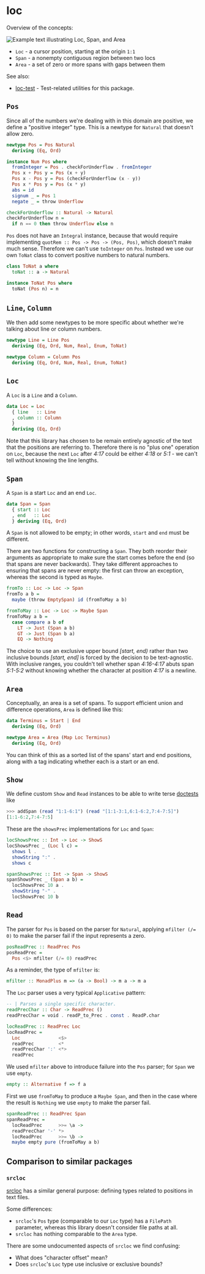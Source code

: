# loc

Overview of the concepts:

![Example text illustrating Loc, Span, and Area](https://raw.githubusercontent.com/chris-martin/haskell-libraries/4be81df645d4a2e5073f45563930e202e41209c7/loc/example.png)

* `Loc` - a cursor position, starting at the origin `1:1`
* `Span` - a nonempty contiguous region between two locs
* `Area` - a set of zero or more spans with gaps between them

See also:

* [loc-test](https://hackage.haskell.org/package/loc-test) -
  Test-related utilities for this package.

## `Pos`

Since all of the numbers we're dealing with in this domain are positive, we
define a "positive integer" type. This is a newtype for `Natural` that doesn't
allow zero.

```haskell
newtype Pos = Pos Natural
  deriving (Eq, Ord)

instance Num Pos where
  fromInteger = Pos . checkForUnderflow . fromInteger
  Pos x + Pos y = Pos (x + y)
  Pos x - Pos y = Pos (checkForUnderflow (x - y))
  Pos x * Pos y = Pos (x * y)
  abs = id
  signum _ = Pos 1
  negate _ = throw Underflow

checkForUnderflow :: Natural -> Natural
checkForUnderflow n =
  if n == 0 then throw Underflow else n
```

`Pos` does not have an `Integral` instance, because that would require
implementing `quotRem :: Pos -> Pos -> (Pos, Pos)`, which doesn't make much
sense. Therefore we can't use `toInteger` on `Pos`. Instead we use our own
`ToNat` class to convert positive numbers to natural numbers.

```haskell
class ToNat a where
  toNat :: a -> Natural

instance ToNat Pos where
  toNat (Pos n) = n
```

## `Line`, `Column`

We then add some newtypes to be more specific about whether we're talking about
line or column numbers.

```haskell
newtype Line = Line Pos
  deriving (Eq, Ord, Num, Real, Enum, ToNat)

newtype Column = Column Pos
  deriving (Eq, Ord, Num, Real, Enum, ToNat)
```

## `Loc`

A `Loc` is a `Line` and a `Column`.

```haskell
data Loc = Loc
  { line   :: Line
  , column :: Column
  }
  deriving (Eq, Ord)
```

Note that this library has chosen to be remain entirely agnostic of the text
that the positions are referring to. Therefore there is no "plus one" operation
on `Loc`, because the next `Loc` after *4:17* could be either *4:18* or *5:1* -
we can't tell without knowing the line lengths.

## `Span`

A `Span` is a start `Loc` and an end `Loc`.

```haskell
data Span = Span
  { start :: Loc
  , end   :: Loc
  } deriving (Eq, Ord)
```

A `Span` is not allowed to be empty; in other words, `start` and `end` must be
different.

There are two functions for constructing a `Span`. They both reorder their
arguments as appropriate to make sure the start comes before the end (so that
spans are never backwards). They take different approaches to ensuring that
spans are never empty: the first can throw an exception, whereas the second is
typed as `Maybe`.

```haskell
fromTo :: Loc -> Loc -> Span
fromTo a b =
  maybe (throw EmptySpan) id (fromToMay a b)

fromToMay :: Loc -> Loc -> Maybe Span
fromToMay a b =
  case compare a b of
    LT -> Just (Span a b)
    GT -> Just (Span b a)
    EQ -> Nothing
```

The choice to use an exclusive upper bound *\[start, end)* rather than two
inclusive bounds *\[start, end\]* is forced by the decision to be text-agnostic.
With inclusive ranges, you couldn't tell whether span *4:16-4:17* abuts span
*5:1-5:2* without knowing whether the character at position *4:17* is a newline.

## `Area`

Conceptually, an area is a set of spans. To support efficient union and
difference operations, `Area` is defined like this:

```haskell
data Terminus = Start | End
  deriving (Eq, Ord)

newtype Area = Area (Map Loc Terminus)
  deriving (Eq, Ord)
```

You can think of this as a sorted list of the spans' start and end positions,
along with a tag indicating whether each is a start or an end.

## `Show`

We define custom `Show` and `Read` instances to be able to write terse
[doctests](https://hackage.haskell.org/package/doctest) like

```haskell
>>> addSpan (read "1:1-6:1") (read "[1:1-3:1,6:1-6:2,7:4-7:5]")
[1:1-6:2,7:4-7:5]
```

These are the `showsPrec` implementations for `Loc` and `Span`:

```haskell
locShowsPrec :: Int -> Loc -> ShowS
locShowsPrec _ (Loc l c) =
  shows l .
  showString ":" .
  shows c

spanShowsPrec :: Int -> Span -> ShowS
spanShowsPrec _ (Span a b) =
  locShowsPrec 10 a .
  showString "-" .
  locShowsPrec 10 b
```

## `Read`

The parser for `Pos` is based on the parser for `Natural`, applying `mfilter (/=
0)` to make the parser fail if the input represents a zero.

```haskell
posReadPrec :: ReadPrec Pos
posReadPrec =
  Pos <$> mfilter (/= 0) readPrec
```

As a reminder, the type of `mfilter` is:

```haskell
mfilter :: MonadPlus m => (a -> Bool) -> m a -> m a
```

The `Loc` parser uses a very typical `Applicative` pattern:

```haskell
-- | Parses a single specific character.
readPrecChar :: Char -> ReadPrec ()
readPrecChar = void . readP_to_Prec . const . ReadP.char

locReadPrec :: ReadPrec Loc
locReadPrec =
  Loc              <$>
  readPrec         <*
  readPrecChar ':' <*>
  readPrec
```

We used `mfilter` above to introduce failure into the `Pos` parser; for `Span`
we use `empty`.

```haskell
empty :: Alternative f => f a
```

First we use `fromToMay` to produce a `Maybe Span`, and then in the case where
the result is `Nothing` we use `empty` to make the parser fail.

```haskell
spanReadPrec :: ReadPrec Span
spanReadPrec =
  locReadPrec      >>= \a ->
  readPrecChar '-' *>
  locReadPrec      >>= \b ->
  maybe empty pure (fromToMay a b)
```

## Comparison to similar packages

### `srcloc`

[srcloc](https://hackage.haskell.org/package/srcloc) has a similar general
purpose: defining types related to positions in text files.

Some differences:

* `srcloc`'s `Pos` type (comparable to our `Loc` type) has a `FilePath`
  parameter, whereas this library doesn't consider file paths at all.
* `srcloc` has nothing comparable to the `Area` type.

There are some undocumented aspects of `srcloc` we find confusing:

* What does "character offset" mean?
* Does `srcloc`'s `Loc` type use inclusive or exclusive bounds?
